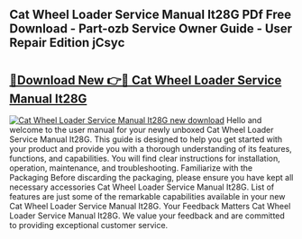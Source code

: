 ## Cat Wheel Loader Service Manual It28G PDf Free Download - Part-ozb Service Owner Guide - User Repair Edition jCsyc

# <h2><a href="http://bc62080.oget.top/?id=Cat+Wheel+Loader+Service+Manual+It28G">🔗Download New 👉🔴 Cat Wheel Loader Service Manual It28G</a></h2>

[![Cat Wheel Loader Service Manual It28G new download](https://i.imgur.com/5g1atiW.png)](http://bc62080.oget.top/?id=Cat+Wheel+Loader+Service+Manual+It28G)
Hello and welcome to the user manual for your newly unboxed Cat Wheel Loader Service Manual It28G. This guide is designed to help you get started with your product and provide you with a thorough understanding of its features, functions, and capabilities. You will find clear instructions for installation, operation, maintenance, and troubleshooting. Familiarize with the Packaging Before discarding the packaging, please ensure you have kept all necessary accessories Cat Wheel Loader Service Manual It28G. List of features are just some of the remarkable capabilities available in your new Cat Wheel Loader Service Manual It28G. Your Feedback Matters Cat Wheel Loader Service Manual It28G. We value your feedback and are committed to providing exceptional customer service.
